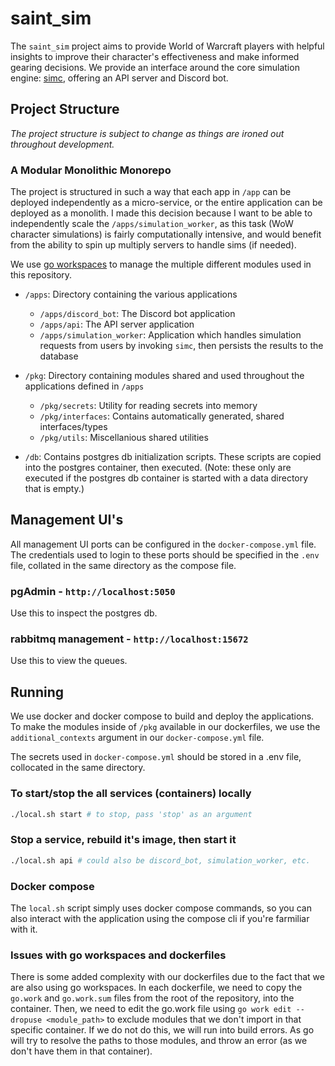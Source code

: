 # saint_sim

The `saint_sim` project aims to provide World of Warcraft players with helpful insights to improve their character's effectiveness and make informed gearing decisions. We provide an interface around the core simulation engine: [simc](https://github.com/simulationcraft/simc), offering an API server and Discord bot.

## Project Structure

_The project structure is subject to change as things are ironed out throughout development._

### A Modular Monolithic Monorepo

The project is structured in such a way that each app in `/app` can be deployed independently as a micro-service, or the entire application can be deployed as a monolith. I made this decision because I want to be able to independently scale the `/apps/simulation_worker`, as this task (WoW character simulations) is fairly computationally intensive, and would benefit from the ability to spin up multiply servers to handle sims (if needed).

We use [go workspaces](https://go.dev/doc/tutorial/workspaces) to manage the multiple different modules used in this repository.

- `/apps`: Directory containing the various applications
  - `/apps/discord_bot`: The Discord bot application
  - `/apps/api`: The API server application
  - `/apps/simulation_worker`: Application which handles simulation requests from users by invoking `simc`, then persists the results to the database
- `/pkg`: Directory containing modules shared and used throughout the applications defined in `/apps`

  - `/pkg/secrets`: Utility for reading secrets into memory
  - `/pkg/interfaces`: Contains automatically generated, shared interfaces/types
  - `/pkg/utils`: Miscellanious shared utilities

- `/db`: Contains postgres db initialization scripts. These scripts are copied into the postgres container, then executed. (Note: these only are executed if the postgres db container is started with a data directory that is empty.)

## Management UI's

All management UI ports can be configured in the `docker-compose.yml` file. The credentials used to login to these ports should be specified in the `.env` file, collated in the same directory as the compose file.

### pgAdmin - `http://localhost:5050`

Use this to inspect the postgres db.

### rabbitmq management - `http://localhost:15672`

Use this to view the queues.

## Running

We use docker and docker compose to build and deploy the applications. To make the modules inside of `/pkg` available in our dockerfiles, we use the `additional_contexts` argument in our `docker-compose.yml` file.

The secrets used in `docker-compose.yml` should be stored in a .env file, collocated in the same directory.

### To start/stop the all services (containers) locally

```sh
./local.sh start # to stop, pass 'stop' as an argument
```

### Stop a service, rebuild it's image, then start it

```sh
./local.sh api # could also be discord_bot, simulation_worker, etc.
```

### Docker compose

The `local.sh` script simply uses docker compose commands, so you can also interact with the application using the compose cli if you're farmiliar with it.

### Issues with go workspaces and dockerfiles

There is some added complexity with our dockerfiles due to the fact that we are also using go workspaces. In each dockerfile, we need to copy the `go.work` and `go.work.sum` files from the root of the repository, into the container. Then, we need to edit the go.work file using `go work edit --dropuse <module_path>` to exclude modules that we don't import in that specific container. If we do not do this, we will run into build errors. As go will try to resolve the paths to those modules, and throw an error (as we don't have them in that container).
